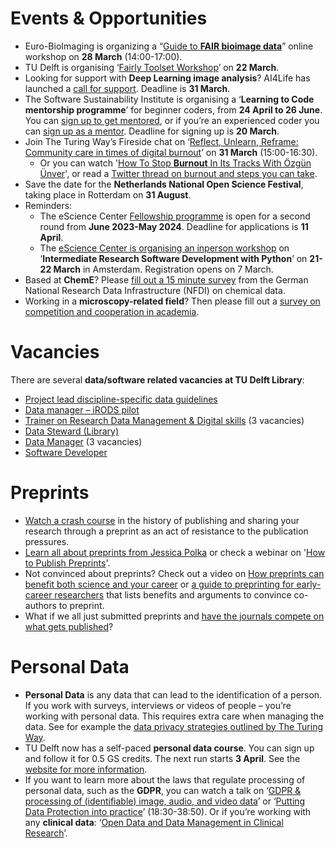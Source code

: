 # Events & Opportunities
* Euro-BioImaging is organizing a “[Guide to **FAIR bioimage data**](https://www.eurobioimaging.eu/news/euro-bioimagings-guide-to-fair-bioimage-data/)” online workshop on **28 March** (14:00-17:00).
* TU Delft is organising ‘[Fairly Toolset Workshop](https://www.eventbrite.nl/e/fairly-toolset-workshop-tickets-549425976887)’ on **22 March**.
* Looking for support with **Deep Learning image analysis**? 
AI4Life has launched a [call for support](https://ai4life.eurobioimaging.eu/first-open-call/). 
Deadline is **31 March**.
* The Software Sustainability Institute is organising a ‘**Learning to Code mentorship programme**’ for beginner coders, from **24 April to 26 June**. 
You can [sign up to get mentored](https://www.software.ac.uk/news/join-our-learning-code-mentorship-programme-improve-your-computational-skills-conducting), or if you’re an experienced coder you can [sign up as a mentor](https://www.software.ac.uk/news/sign-become-mentor-ssis-learning-code-mentorship-programme-0). Deadline for signing up is **20 March**.
* Join The Turing Way’s Fireside chat on ‘[Reflect, Unlearn, Reframe: Community care in times of digital burnout](https://www.eventbrite.co.uk/e/reflect-unlearn-reframe-community-care-in-times-of-digital-burnout-tickets-567859923317)’ on **31 March** (15:00-16:30).
  * Or you can watch '[How To Stop **Burnout** In Its Tracks With Özgün Ünver](https://www.youtube.com/watch?v=RsxM--V4mtc)', or read a [Twitter thread on burnout and steps you can take](https://twitter.com/egcartisano/status/1551961931380047884).
* Save the date for the **Netherlands National Open Science Festival**, taking place in Rotterdam on **31 August**. 
* Reminders:
  * The eScience Center [Fellowship programme](https://www.esciencecenter.nl/fellowship-programme/) is open for a second round from **June 2023-May 2024**. Deadline for applications is **11 April**.
  * The [eScience Center is organising an inperson workshop](https://www.eventbrite.co.uk/e/intermediate-research-software-development-with-python-tickets-506404247737) on ‘**Intermediate Research Software Development with Python**’ on **21-22 March** in Amsterdam. Registration opens on 7 March.
* Based at **ChemE**? Please [fill out a 15 minute survey](https://www.soscisurvey.de/nfdi4chemcq2023/) from the German National Research Data Infrastructure (NFDI) on chemical data. 
* Working in a **microscopy-related field**? Then please fill out a [survey on competition and cooperation in academia](https://tudelft.fra1.qualtrics.com/jfe/form/SV_77K2BZZQaiiwRRI).   

# Vacancies
There are several **data/software related vacancies at TU Delft Library**: 
* [Project lead discipline-specific data guidelines](https://www.tudelft.nl/over-tu-delft/werken-bij-tu-delft/vacatures/details?jobId=10908&jobTitle=Project%20lead%20discipline-specific%20data%20guidelines%20)
* [Data manager – iRODS pilot](https://www.tudelft.nl/over-tu-delft/werken-bij-tu-delft/vacatures/details/?nPostingId=3895&nPostingTargetId=10914&id=QEZFK026203F3VBQBLO6G68W9&LG=UK&mask=external)
* [Trainer on Research Data Management & Digital skills](https://www.tudelft.nl/over-tu-delft/werken-bij-tu-delft/vacatures/details?jobId=10920&jobTitle=Trainer%20on%20Research%20Data%20Management%20%26%20Digital%20skills%20) (3 vacancies)
* [Data Steward (Library)](https://www.tudelft.nl/over-tu-delft/werken-bij-tu-delft/vacatures/details?jobId=10924&jobTitle=Data%20Steward%20(Library))
* [Data Manager](https://www.tudelft.nl/over-tu-delft/werken-bij-tu-delft/vacatures/details?jobId=10927&jobTitle=Data%20Manager) (3 vacancies) 
* [Software Developer](https://www.academictransfer.com/en/324589/software-developer-open-source-4turesearchdata/)

# Preprints
* [Watch a crash course](https://elifesciences.org/inside-elife/8df4a59d/webinar-report-the-history-of-science-publishing) in the history of publishing and sharing your research through a preprint as an act of resistance to the publication pressures.
* [Learn all about preprints from Jessica Polka](https://youtu.be/TW-SrGkmH6U?t=199) or check a webinar on '[How to Publish Preprints](https://www.youtube.com/watch?v=jwtX3kmnC4c)'. 
* Not convinced about preprints? Check out a video on [How preprints can benefit both science and your career](https://www.youtube.com/watch?v=h-5YnAcN6Aw) or [a guide to preprinting for early-career researchers](https://doi.org/10.1242/bio.059310) that lists benefits and arguments to convince co-authors to preprint. 
* What if we all just submitted preprints and [have the journals compete on what gets published](https://twitter.com/DrCMcMaster/status/1515476892782317571?t=KV926aFHvKuOqzIcoCacdA&s=03)? 

# Personal Data
* **Personal Data** is any data that can lead to the identification of a person. 
If you work with surveys, interviews or videos of people – you’re working with personal data. 
This requires extra care when managing the data. 
See for example the [data privacy strategies outlined by The Turing Way](https://the-turing-way.netlify.app/project-design/sdpm/data-privacy-strategies.html).
* TU Delft now has a self-paced **personal data course**. 
You can sign up and follow it for 0.5 GS credits. 
The next run starts **3 April**. See the [website for more information](https://www.tudelft.nl/en/library/research-data-management/r/training-events/training-for-researchers/personal-data-human-subjects-in-research).
* If you want to learn more about the laws that regulate processing of personal data, such as the **GDPR**, you can watch a talk on ‘[GDPR & processing of (identifiable) image, audio, and video data](https://www.youtube.com/watch?v=H2mv6q4WwOU)’ or ‘[Putting Data Protection into practice](https://youtu.be/eAKhI0qde2w?t=1110)’ (18:30-38:50). 
Or if you’re working with any **clinical data**: ‘[Open Data and Data Management in Clinical Research]( https://www.youtube.com/watch?v=H7YtnrLPG_A)’.

